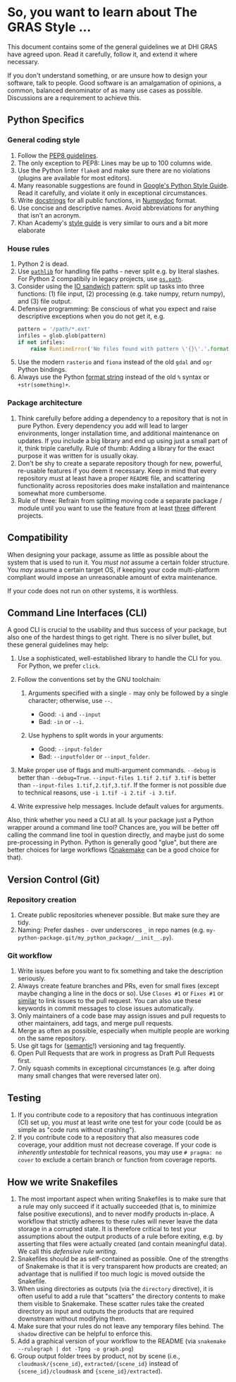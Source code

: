 # So, you want to learn about The GRAS Style ...

This document contains some of the general guidelines we at DHI GRAS have agreed upon. Read it carefully, follow it, and extend it where necessary. 

If you don't understand something, or are unsure how to design your software, talk to people. Good software is an amalgamation of opinions, a common, balanced denominator of as many use cases as possible. Discussions are a requirement to achieve this.


## Python Specifics

### General coding style

1. Follow the [PEP8 guidelines](https://www.python.org/dev/peps/pep-0008/).
1. The only exception to PEP8: Lines may be up to 100 columns wide.
1. Use the Python linter `flake8` and make sure there are no violations (plugins are available for most editors).
1. Many reasonable suggestions are found in [Google's Python Style Guide](https://google.github.io/styleguide/pyguide.html). Read it carefully, and violate it only in exceptional circumstances.
1. Write [docstrings](https://sphinxcontrib-napoleon.readthedocs.io) for all public functions, in
    [Numpydoc](https://github.com/numpy/numpy/blob/master/doc/HOWTO_DOCUMENT.rst.txt) format.
1. Use concise and descriptive names. Avoid abbreviations for anything that isn't an acronym.
1. Khan Academy's [style guide](https://github.com/Khan/style-guides/blob/master/style/python.md) is very similar to ours and a bit more elaborate 

### House rules

1. Python 2 is dead.
1. Use [`pathlib`](https://docs.python.org/library/pathlib.html) for handling file paths - never split e.g. by literal slashes. For Python 2 compatibily in legacy projects, use [`os.path`](https://docs.python.org/library/os.path.html).
1. Consider using the [IO sandwich](http://www.perrygeo.com/processing-vector-features-in-python.html) pattern:
    split up tasks into three functions: (1) file input, (2) processing
    (e.g. take numpy, return numpy), and (3) file output.
1. Defensive programming: Be conscious of what you expect and raise descriptive exceptions when you do not get it, e.g.
    ```python
    pattern = '/path/*.ext'
    infiles = glob.glob(pattern)
    if not infiles:
        raise RuntimeError('No files found with pattern \'{}\'.'.format(pattern))
    ```
1. Use the modern `rasterio` and `fiona` instead of the old `gdal` and `ogr` Python bindings.
1. Always use the Python [format string](https://docs.python.org/3/library/string.html#format-string-syntax) instead of the old `%` syntax or `+str(something)+`.

### Package architecture

1. Think carefully before adding a dependency to a repository that is not in pure Python. Every dependency you add will lead to larger environments, longer installation time, and additional maintenance on updates. If you include a big library and end up using just a small part of it, think triple carefully. Rule of thumb: Adding a library for the exact purpose it was written for is usually okay.
1. Don't be shy to create a separate repository though for new, powerful, re-usable features if you deem it necessary. Keep in mind that every repository must at least have a proper `README` file, and scattering functionality across repositories does make installation and maintenance somewhat more cumbersome.
1. Rule of three: Refrain from splitting moving code a separate package / module until you want to use the feature from at least [three](https://en.wikipedia.org/wiki/Rule_of_three_(computer_programming)) different projects.


## Compatibility

When designing your package, assume as little as possible about the system that is used to run it. You *must not* assume a certain folder structure. You *may* assume a certain target OS, if keeping your code multi-platform compliant would impose an unreasonable amount of extra maintenance.

If your code does not run on other systems, it is worthless.


## Command Line Interfaces (CLI)

A good CLI is crucial to the usability and thus success of your package, but also one of the hardest things to get right. There is no silver bullet, but these general guidelines may help:

1. Use a sophisticated, well-established library to handle the CLI for you. For Python, we prefer `click`.
1. Follow the conventions set by the GNU toolchain:

   1. Arguments specified with a single `-` may only be followed by a single character; otherwise, use `--`.
      * Good: `-i` and `--input` 
      * Bad: `-in` or `--i`. 
  
   1. Use hyphens to split words in your arguments: 
      * Good: `--input-folder`
      * Bad: `--inputfolder` or `--input_folder`.
1. Make proper use of flags and multi-argument commands. `--debug` is better than `--debug=True`. `--input-files 1.tif 2.tif 3.tif` is better than `--input-files 1.tif,2.tif,3.tif`. If the former is not possible due to technical reasons, use `-i 1.tif -i 2.tif -i 3.tif`.
1. Write expressive help messages. Include default values for arguments.

Also, think whether you need a CLI at all. Is your package just a Python wrapper around a command line tool? Chances are, you will be better off calling the command line tool in question directly, and maybe just do some pre-processing in Python. Python is generally good "glue", but there are better choices for large workflows ([Snakemake](http://snakemake.readthedocs.io/en/stable/) can be a good choice for that).


## Version Control (Git)

### Repository creation

1. Create public repositories whenever possible. But make sure they are tidy.
1. Naming: Prefer dashes `-` over underscores `_` in repo names (e.g. `my-python-package.git/my_python_package/__init__.py`).

### Git workflow

1. Write issues before you want to fix something and take the description seriously.
1. Always create feature branches and PRs, even for small fixes (except maybe changing a line in the docs or so). Use `Closes #1` or `Fixes #1` or [similar](https://help.github.com/en/github/managing-your-work-on-github/linking-a-pull-request-to-an-issue#linking-a-pull-request-to-an-issue-using-a-keyword) to link issues to the pull request. You can also use these keywords in commit messages to close issues automatically.
1. Only maintainers of a code base may assign issues and pull requests to other maintainers, add tags, and merge pull requests.
1. Merge as often as possible, especially when multiple people are working on the same repository.
1. Use git tags for ([semantic](https://semver.org/)!) versioning and tag frequently.
1. Open Pull Requests that are work in progress as Draft Pull Requests first.
1. Only squash commits in exceptional circumstances (e.g. after doing many small changes that were reversed later on).

## Testing

1. If you contribute code to a repository that has continuous integration (CI) set up, you *must* at least write one test for your code (could be as simple as "code runs without crashing").
1. If you contribute code to a repository that also measures code coverage, your addition must not decrease coverage. If your code is *inherently untestable* for technical reasons, you may use `# pragma: no cover` to exclude a certain branch or function from coverage reports.

## How we write Snakefiles

1. The most important aspect when writing Snakefiles is to make sure that a rule may only succeed if it actually succeeded (that is, to minimize false positive executions), and to never modify products in-place. A workflow that strictly adheres to these rules will never leave the data storage in a corrupted state. It is therefore critical to test your assumptions about the output products of a rule before exiting, e.g. by asserting that files were actually created (and contain meaningful data). We call this *defensive rule writing*.
1. Snakefiles should be as self-contained as possible. One of the strengths of Snakemake is that it is very transparent how products are created; an advantage that is nullified if too much logic is moved outside the Snakefile.
1. When using directories as outputs (via the `directory` directive), it is often useful to add a rule that "scatters" the directory contents to make them visible to Snakemake. These scatter rules take the created directory as input and outputs the products that are required downstream without modifying them.
1. Make sure that your rules do not leave any temporary files behind. The `shadow` directive can be helpful to enforce this.
1. Add a graphical version of your workflow to the README (via `snakemake --rulegraph | dot -Tpng -o graph.png`)
1. Group output folder trees by product, not by scene (i.e., `cloudmask/{scene_id}`, `extracted/{scene_id}` instead of `{scene_id}/cloudmask` and `{scene_id}/extracted`).
